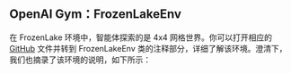 ## OpenAI Gym：FrozenLakeEnv
在 FrozenLake 环境中，智能体探索的是 4x4 网格世界。你可以打开相应的[GitHub](https://github.com/openai/gym/blob/master/gym/envs/toy_text/frozen_lake.py) 文件并转到 FrozenLakeEnv 类的注释部分，详细了解该环境。澄清下，我们也摘录了该环境的说明，如下所示：
